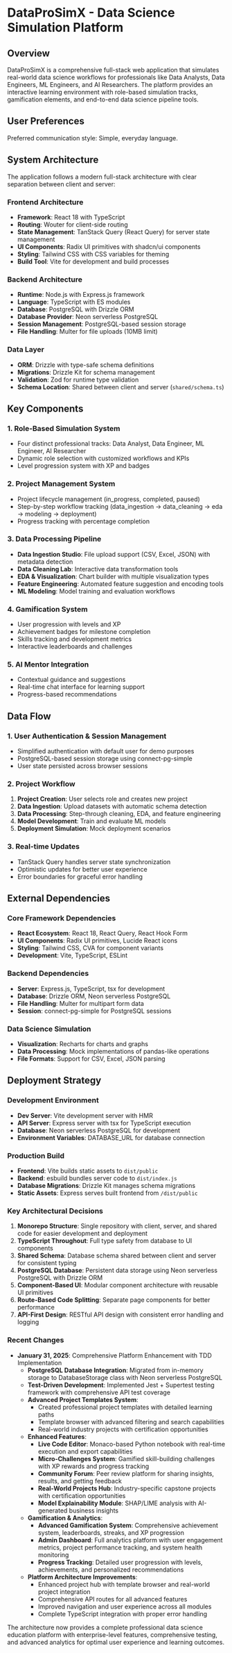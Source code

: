 # DataProSimX - Data Science Simulation Platform

## Overview

DataProSimX is a comprehensive full-stack web application that simulates real-world data science workflows for professionals like Data Analysts, Data Engineers, ML Engineers, and AI Researchers. The platform provides an interactive learning environment with role-based simulation tracks, gamification elements, and end-to-end data science pipeline tools.

## User Preferences

Preferred communication style: Simple, everyday language.

## System Architecture

The application follows a modern full-stack architecture with clear separation between client and server:

### Frontend Architecture
- **Framework**: React 18 with TypeScript
- **Routing**: Wouter for client-side routing
- **State Management**: TanStack Query (React Query) for server state management
- **UI Components**: Radix UI primitives with shadcn/ui components
- **Styling**: Tailwind CSS with CSS variables for theming
- **Build Tool**: Vite for development and build processes

### Backend Architecture
- **Runtime**: Node.js with Express.js framework
- **Language**: TypeScript with ES modules
- **Database**: PostgreSQL with Drizzle ORM
- **Database Provider**: Neon serverless PostgreSQL
- **Session Management**: PostgreSQL-based session storage
- **File Handling**: Multer for file uploads (10MB limit)

### Data Layer
- **ORM**: Drizzle with type-safe schema definitions
- **Migrations**: Drizzle Kit for schema management
- **Validation**: Zod for runtime type validation
- **Schema Location**: Shared between client and server (`shared/schema.ts`)

## Key Components

### 1. Role-Based Simulation System
- Four distinct professional tracks: Data Analyst, Data Engineer, ML Engineer, AI Researcher
- Dynamic role selection with customized workflows and KPIs
- Level progression system with XP and badges

### 2. Project Management System
- Project lifecycle management (in_progress, completed, paused)
- Step-by-step workflow tracking (data_ingestion → data_cleaning → eda → modeling → deployment)
- Progress tracking with percentage completion

### 3. Data Processing Pipeline
- **Data Ingestion Studio**: File upload support (CSV, Excel, JSON) with metadata detection
- **Data Cleaning Lab**: Interactive data transformation tools
- **EDA & Visualization**: Chart builder with multiple visualization types
- **Feature Engineering**: Automated feature suggestion and encoding tools
- **ML Modeling**: Model training and evaluation workflows

### 4. Gamification System
- User progression with levels and XP
- Achievement badges for milestone completion
- Skills tracking and development metrics
- Interactive leaderboards and challenges

### 5. AI Mentor Integration
- Contextual guidance and suggestions
- Real-time chat interface for learning support
- Progress-based recommendations

## Data Flow

### 1. User Authentication & Session Management
- Simplified authentication with default user for demo purposes
- PostgreSQL-based session storage using connect-pg-simple
- User state persisted across browser sessions

### 2. Project Workflow
1. **Project Creation**: User selects role and creates new project
2. **Data Ingestion**: Upload datasets with automatic schema detection
3. **Data Processing**: Step-through cleaning, EDA, and feature engineering
4. **Model Development**: Train and evaluate ML models
5. **Deployment Simulation**: Mock deployment scenarios

### 3. Real-time Updates
- TanStack Query handles server state synchronization
- Optimistic updates for better user experience
- Error boundaries for graceful error handling

## External Dependencies

### Core Framework Dependencies
- **React Ecosystem**: React 18, React Query, React Hook Form
- **UI Components**: Radix UI primitives, Lucide React icons
- **Styling**: Tailwind CSS, CVA for component variants
- **Development**: Vite, TypeScript, ESLint

### Backend Dependencies
- **Server**: Express.js, TypeScript, tsx for development
- **Database**: Drizzle ORM, Neon serverless PostgreSQL
- **File Handling**: Multer for multipart form data
- **Session**: connect-pg-simple for PostgreSQL sessions

### Data Science Simulation
- **Visualization**: Recharts for charts and graphs
- **Data Processing**: Mock implementations of pandas-like operations
- **File Formats**: Support for CSV, Excel, JSON parsing

## Deployment Strategy

### Development Environment
- **Dev Server**: Vite development server with HMR
- **API Server**: Express server with tsx for TypeScript execution
- **Database**: Neon serverless PostgreSQL for development
- **Environment Variables**: DATABASE_URL for database connection

### Production Build
- **Frontend**: Vite builds static assets to `dist/public`
- **Backend**: esbuild bundles server code to `dist/index.js`
- **Database Migrations**: Drizzle Kit manages schema migrations
- **Static Assets**: Express serves built frontend from `/dist/public`

### Key Architectural Decisions

1. **Monorepo Structure**: Single repository with client, server, and shared code for easier development and deployment
2. **TypeScript Throughout**: Full type safety from database to UI components
3. **Shared Schema**: Database schema shared between client and server for consistent typing
4. **PostgreSQL Database**: Persistent data storage using Neon serverless PostgreSQL with Drizzle ORM
5. **Component-Based UI**: Modular component architecture with reusable UI primitives
6. **Route-Based Code Splitting**: Separate page components for better performance
7. **API-First Design**: RESTful API design with consistent error handling and logging

### Recent Changes

- **January 31, 2025**: Comprehensive Platform Enhancement with TDD Implementation
  - **PostgreSQL Database Integration**: Migrated from in-memory storage to DatabaseStorage class with Neon serverless PostgreSQL
  - **Test-Driven Development**: Implemented Jest + Supertest testing framework with comprehensive API test coverage
  - **Advanced Project Templates System**: 
    - Created professional project templates with detailed learning paths
    - Template browser with advanced filtering and search capabilities
    - Real-world industry projects with certification opportunities
  - **Enhanced Features**:
    - **Live Code Editor**: Monaco-based Python notebook with real-time execution and export capabilities
    - **Micro-Challenges System**: Gamified skill-building challenges with XP rewards and progress tracking
    - **Community Forum**: Peer review platform for sharing insights, results, and getting feedback
    - **Real-World Projects Hub**: Industry-specific capstone projects with certification opportunities
    - **Model Explainability Module**: SHAP/LIME analysis with AI-generated business insights
  - **Gamification & Analytics**:
    - **Advanced Gamification System**: Comprehensive achievement system, leaderboards, streaks, and XP progression
    - **Admin Dashboard**: Full analytics platform with user engagement metrics, project performance tracking, and system health monitoring
    - **Progress Tracking**: Detailed user progression with levels, achievements, and personalized recommendations
  - **Platform Architecture Improvements**:
    - Enhanced project hub with template browser and real-world project integration
    - Comprehensive API routes for all advanced features
    - Improved navigation and user experience across all modules
    - Complete TypeScript integration with proper error handling

The architecture now provides a complete professional data science education platform with enterprise-level features, comprehensive testing, and advanced analytics for optimal user experience and learning outcomes.
